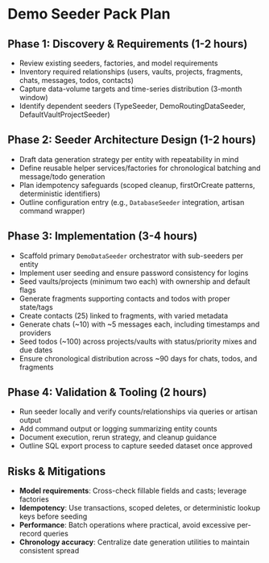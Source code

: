 # Demo Seeder Pack Plan

## Phase 1: Discovery & Requirements (1-2 hours)
- Review existing seeders, factories, and model requirements
- Inventory required relationships (users, vaults, projects, fragments, chats, messages, todos, contacts)
- Capture data-volume targets and time-series distribution (3-month window)
- Identify dependent seeders (TypeSeeder, DemoRoutingDataSeeder, DefaultVaultProjectSeeder)

## Phase 2: Seeder Architecture Design (1-2 hours)
- Draft data generation strategy per entity with repeatability in mind
- Define reusable helper services/factories for chronological batching and message/todo generation
- Plan idempotency safeguards (scoped cleanup, firstOrCreate patterns, deterministic identifiers)
- Outline configuration entry (e.g., `DatabaseSeeder` integration, artisan command wrapper)

## Phase 3: Implementation (3-4 hours)
- Scaffold primary `DemoDataSeeder` orchestrator with sub-seeders per entity
- Implement user seeding and ensure password consistency for logins
- Seed vaults/projects (minimum two each) with ownership and default flags
- Generate fragments supporting contacts and todos with proper state/tags
- Create contacts (25) linked to fragments, with varied metadata
- Generate chats (~10) with ~5 messages each, including timestamps and providers
- Seed todos (~100) across projects/vaults with status/priority mixes and due dates
- Ensure chronological distribution across ~90 days for chats, todos, and fragments

## Phase 4: Validation & Tooling (2 hours)
- Run seeder locally and verify counts/relationships via queries or artisan output
- Add command output or logging summarizing entity counts
- Document execution, rerun strategy, and cleanup guidance
- Outline SQL export process to capture seeded dataset once approved

## Risks & Mitigations
- **Model requirements**: Cross-check fillable fields and casts; leverage factories
- **Idempotency**: Use transactions, scoped deletes, or deterministic lookup keys before seeding
- **Performance**: Batch operations where practical, avoid excessive per-record queries
- **Chronology accuracy**: Centralize date generation utilities to maintain consistent spread
